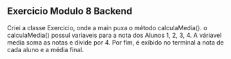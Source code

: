 ## Exercicio Modulo 8 Backend
Criei a classe Exercicio, onde a main puxa o método calculaMedia().
o calculaMedia() possuí variaveis para a nota dos Alunos 1, 2, 3, 4. A váriavel media soma as notas e divide por 4.
Por fim, é exibido no terminal a nota de cada aluno e a média final.

